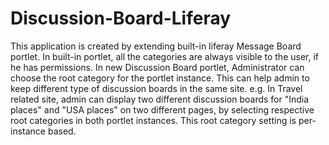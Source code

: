 Discussion-Board-Liferay
========================

This application is created by extending built-in liferay Message Board portlet. In built-in portlet, all the categories are always visible to the user, if he has permissions. In new Discussion Board portlet, Administrator can choose the root category for the portlet instance. This can help admin to keep different type of discussion boards in the same site. e.g. In Travel related site, admin can display two different discussion boards for "India places" and "USA places" on two different pages, by selecting respective root categories in both portlet instances. This root category setting is per-instance based.
